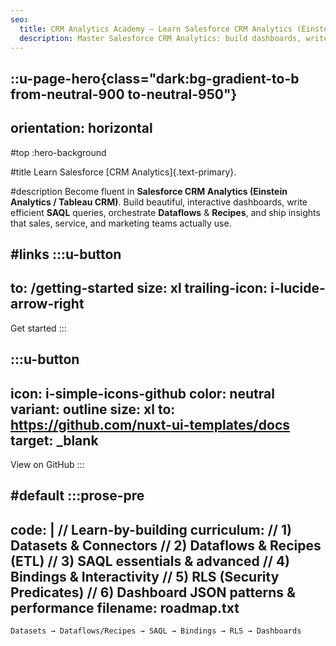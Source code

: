 ```yaml
---
seo:
  title: CRM Analytics Academy — Learn Salesforce CRM Analytics (Einstein/Tableau CRM)
  description: Master Salesforce CRM Analytics: build dashboards, write SAQL, design dataflows and recipes, and implement row-level security and bindings for real business insights.
---
```


::u-page-hero{class="dark:bg-gradient-to-b from-neutral-900 to-neutral-950"}
---
orientation: horizontal
---
#top
:hero-background

#title
Learn Salesforce [CRM Analytics]{.text-primary}.

#description
Become fluent in **Salesforce CRM Analytics (Einstein Analytics / Tableau CRM)**. Build beautiful, interactive dashboards, write efficient **SAQL** queries, orchestrate **Dataflows** & **Recipes**, and ship insights that sales, service, and marketing teams actually use.

#links
  :::u-button
  ---
  to: /getting-started
  size: xl
  trailing-icon: i-lucide-arrow-right
  ---
  Get started
  :::

  :::u-button
  ---
  icon: i-simple-icons-github
  color: neutral
  variant: outline
  size: xl
  to: https://github.com/nuxt-ui-templates/docs
  target: _blank
  ---
  View on GitHub
  :::

#default
  :::prose-pre
  ---
  code: |
    // Learn-by-building curriculum:
    // 1) Datasets & Connectors
    // 2) Dataflows & Recipes (ETL)
    // 3) SAQL essentials & advanced
    // 4) Bindings & Interactivity
    // 5) RLS (Security Predicates)
    // 6) Dashboard JSON patterns & performance
  filename: roadmap.txt
  ---

  ```txt [roadmap.txt]
  Datasets → Dataflows/Recipes → SAQL → Bindings → RLS → Dashboards
